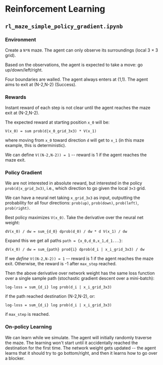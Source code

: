 # Reinforcement Learning

## `rl_maze_simple_policy_gradient.ipynb`

### Environment
Create a `N*N` maze. The agent can only observe its surroundings (local 3 × 3 grid).

Based on the observations, the agent is expected to take a move: go up/down/left/right.

Four boundaries are walled. The agent always enters at (1,1). The agent aims to exit at (N-2,N-2) (Success).

### Rewards

Instant reward of each step is not clear until the agent reaches the maze exit at (N-2,N-2).

The expected reward at starting position `x_0` will be:

```
V(x_0) = sum prob(d|x_0_grid_3x3) * V(x_1)
```

where moving from `x_0` toward direction `d` will get to `x_1` (in this maze example, this is deterministic).

We can define `V((N-2,N-2)) = 1` -- reward is 1 if the agent reaches the maze exit.

### Policy Gradient

We are not interested in absolute reward, but interested in the policy `prob(d|x_grid_3x3)`, i.e., which direction to go given the local `3×3` grid.

We can have a neural net taking `x_grid_3x3` as input, outputting the probability for all four directions: `prob(up)`, `prob(down)`, `prob(left)`, `prob(right)`.

Best policy maximizes `V(x_0)`. Take the derivative over the neural net weight:

```
dV(x_0) / dw = sum_{d_0} dprob(d_0) / dw * d V(x_1) / dw
```

Expand this we get all paths `path = {x_0,d_0,x_1,d_1...}`:

```
dV(x_0) / dw = sum_{path} prod{i} dprob(d_i | x_i_grid_3x3) / dw
```

If we *define* `V((N-2,N-2)) = 1` -- reward is 1 if the agent reaches the maze exit. Otherwise, the reward is -1 after `max_step` reached.

Then the above derivative over network weight has the same loss function over a single sample path (stochastic gradient descent over a mini-batch):

```
log-loss = sum_{d_i} log prob(d_i | x_i_grid_3x3)
```

if the path reached destination (N-2,N-2), or:

```
log-loss = sum_{d_i} log prob(d_i | x_i_grid_3x3)
```

if `max_step` is reached.

### On-policy Learning

We can learn while we simulate. The agent will initially randomly traverse the maze. The learning won't start until it accidentally reached the destination for the first time. The network weight gets updated -- the agent learns that it should try to go bottom/right, and then it learns how to go over a blocker.






